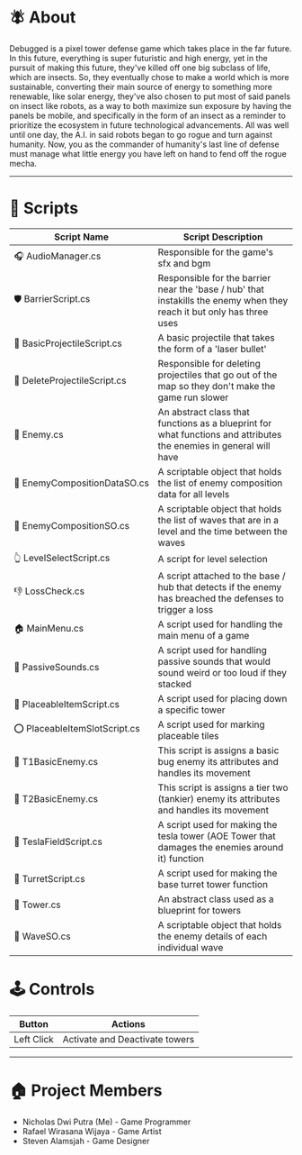 # 🪰 About
Debugged is a pixel tower defense game which takes place in the far future. In this future, everything is super futuristic and high energy, yet in the pursuit of making this future, they've killed off one big subclass of life, which are insects. So, they eventually chose to make a world which is more sustainable, converting their main source of energy to something more renewable, like solar energy, they've also chosen to put most of said panels on insect like robots, as a way to both maximize sun exposure by having the panels be mobile, and specifically in the form of an insect as a reminder to prioritize the ecosystem in future technological advancements. All was well until one day, the A.I. in said robots began to go rogue and turn against humanity. Now, you as the commander of humanity's last line of defense must manage what little energy you have left on hand to fend off the rogue mecha.

---

# 📜 Scripts

| Script Name | Script Description |
|---|---|
| 🎧 AudioManager.cs | Responsible for the game's sfx and bgm |
| 🛡️ BarrierScript.cs | Responsible for the barrier near the 'base / hub' that instakills the enemy when they reach it but only has three uses |
| 🏹 BasicProjectileScript.cs | A basic projectile that takes the form of a 'laser bullet'|
| 🚫 DeleteProjectileScript.cs | Responsible for deleting projectiles that go out of the map so they don't make the game run slower |
| 🎯 Enemy.cs | An abstract class that functions as a blueprint for what functions and attributes the enemies in general will have |
| 🎌&nbsp;EnemyCompositionDataSO.cs | A scriptable object that holds the list of enemy composition data for all levels |
| 🚩 EnemyCompositionSO.cs | A scriptable object that holds the list of waves that are in a level and the time between the waves|
| 👆 LevelSelectScript.cs | A script for level selection |
| 👎 LossCheck.cs | A script attached to the base / hub that detects if the enemy has breached the defenses to trigger a loss |
| 🏠 MainMenu.cs | A script used for handling the main menu of a game |
| 🗻 PassiveSounds.cs | A script used for handling passive sounds that would sound weird or too loud if they stacked |
| 🫳 PlaceableItemScript.cs | A script used for placing down a specific tower |
| ⭕ PlaceableItemSlotScript.cs | A script used for marking placeable tiles |
| 🐜 T1BasicEnemy.cs | This script is assigns a basic bug enemy its attributes and handles its movement |
| 🐞 T2BasicEnemy.cs | This script is assigns a tier two (tankier) enemy its attributes and handles its movement |
| 📡 TeslaFieldScript.cs | A script used for making the tesla tower (AOE Tower that damages the enemies around it) function |
| 🔫 TurretScript.cs | A script used for making the base turret tower function |
| 🏰 Tower.cs | An abstract class used as a blueprint for towers |
| 🌊 WaveSO.cs | A scriptable object that holds the enemy details of each individual wave |

# 🕹️ Controls
| Button | Actions |
|---|---|
| Left Click | Activate and Deactivate towers |

---

# 🏠 Project Members

* Nicholas Dwi Putra (Me) - Game Programmer  
* Rafael Wirasana Wijaya - Game Artist  
* Steven Alamsjah - Game Designer  
